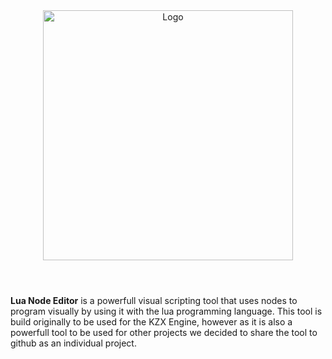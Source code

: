 <div align="center">
  <img alt="Logo" src="https://github.com/SanForgeStudio/LuaNodeEditor/assets/97965051/9b8ce777-3129-455b-b09f-c5b0cc44f64d" width="400" />
</div>

#
<br/>
<b>Lua Node Editor</b> is a powerfull visual scripting tool that uses nodes to program visually by using it with the lua programming language. This tool is build originally to be used for the KZX Engine, however as it is also a powerfull tool to be used for other projects we decided to share the tool to github as an individual project.
<br/>
